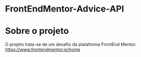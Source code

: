 # FrontEndMentor-Advice-API

# Sobre o projeto

O projeto trata-se de um desafio da plataforma FrontEnd Mentor: https://www.frontendmentor.io/home
